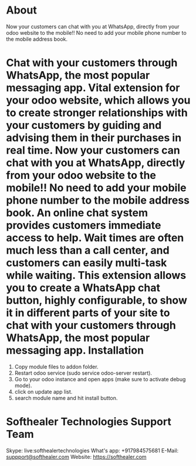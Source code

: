 About
============
Now your customers can chat with you at WhatsApp, directly from your odoo website to the mobile!! No need to add your mobile phone number to the mobile address book.

Chat with your customers through WhatsApp, the most popular messaging app. Vital extension for your odoo website, which allows you to create stronger relationships with your customers by guiding and advising them in their purchases in real time.
Now your customers can chat with you at WhatsApp, directly from your odoo website to the mobile!! No need to add your mobile phone number to the mobile address book.
An online chat system provides customers immediate access to help. Wait times are often much less than a call center, and customers can easily multi-task while waiting.
This extension allows you to create a WhatsApp chat button, highly configurable, to show it in different parts of your site to chat with your customers through WhatsApp, the most popular messaging app.
Installation
============
1) Copy module files to addon folder.
2) Restart odoo service (sudo service odoo-server restart).
3) Go to your odoo instance and open apps (make sure to activate debug mode).
4) click on update app list. 
5) search module name and hit install button.

Softhealer Technologies Support Team
=====================================
Skype: live:softhealertechnologies
What's app: +917984575681
E-Mail: suppport@softhealer.com
Website: https://softhealer.com
